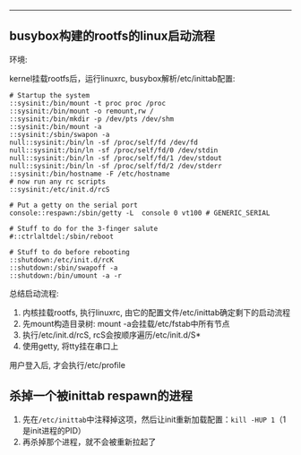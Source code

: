 ---

## busybox构建的rootfs的linux启动流程

环境: 

kernel挂载rootfs后，运行linuxrc, busybox解析/etc/inittab配置:

```
# Startup the system
::sysinit:/bin/mount -t proc proc /proc
::sysinit:/bin/mount -o remount,rw /
::sysinit:/bin/mkdir -p /dev/pts /dev/shm
::sysinit:/bin/mount -a
::sysinit:/sbin/swapon -a
null::sysinit:/bin/ln -sf /proc/self/fd /dev/fd
null::sysinit:/bin/ln -sf /proc/self/fd/0 /dev/stdin
null::sysinit:/bin/ln -sf /proc/self/fd/1 /dev/stdout
null::sysinit:/bin/ln -sf /proc/self/fd/2 /dev/stderr
::sysinit:/bin/hostname -F /etc/hostname
# now run any rc scripts
::sysinit:/etc/init.d/rcS

# Put a getty on the serial port
console::respawn:/sbin/getty -L  console 0 vt100 # GENERIC_SERIAL

# Stuff to do for the 3-finger salute
#::ctrlaltdel:/sbin/reboot

# Stuff to do before rebooting
::shutdown:/etc/init.d/rcK
::shutdown:/sbin/swapoff -a
::shutdown:/bin/umount -a -r

```

总结启动流程:

1. 内核挂载rootfs, 执行linuxrc, 由它的配置文件/etc/inittab确定剩下的启动流程
2. 先mount构造目录树:  mount -a会挂载/etc/fstab中所有节点
3. 执行/etc/init.d/rcS, rcS会按顺序遍历/etc/init.d/S*
4. 使用getty, 将tty挂在串口上

用户登入后, 才会执行/etc/profile



## 杀掉一个被inittab respawn的进程

1. 先在`/etc/inittab`中注释掉这项，然后让init重新加载配置：`kill -HUP 1`（1是init进程的PID）
2. 再杀掉那个进程，就不会被重新拉起了